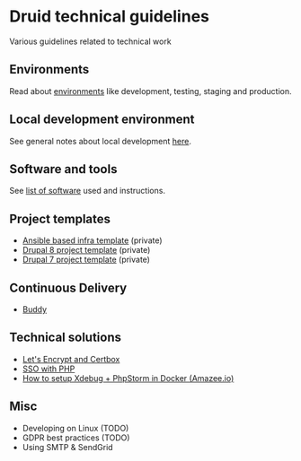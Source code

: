 # Druid technical guidelines
Various guidelines related to technical work

## Environments

Read about [environments](docs/environments.md) like development, testing, staging and production.

## Local development environment

See general notes about local development [here](docs/local_dev_env.md).

## Software and tools

See [list of software](docs/software.md) used and instructions.

## Project templates

- [Ansible based infra template](https://github.com/druidfi/ansible-project-infra-template) (private)
- [Drupal 8 project template](https://github.com/druidfi/drupal-project) (private)
- [Drupal 7 project template](https://github.com/druidfi/d7-template) (private)

## Continuous Delivery

- [Buddy](docs/buddy.md)

## Technical solutions

- [Let's Encrypt and Certbox](docs/letsencrypt.md)
- [SSO with PHP](docs/sso.md)
- [How to setup Xdebug + PhpStorm in Docker (Amazee.io)](docs/xdebug_amazee.md)

## Misc

- Developing on Linux (TODO)
- GDPR best practices (TODO)
- Using SMTP & SendGrid
